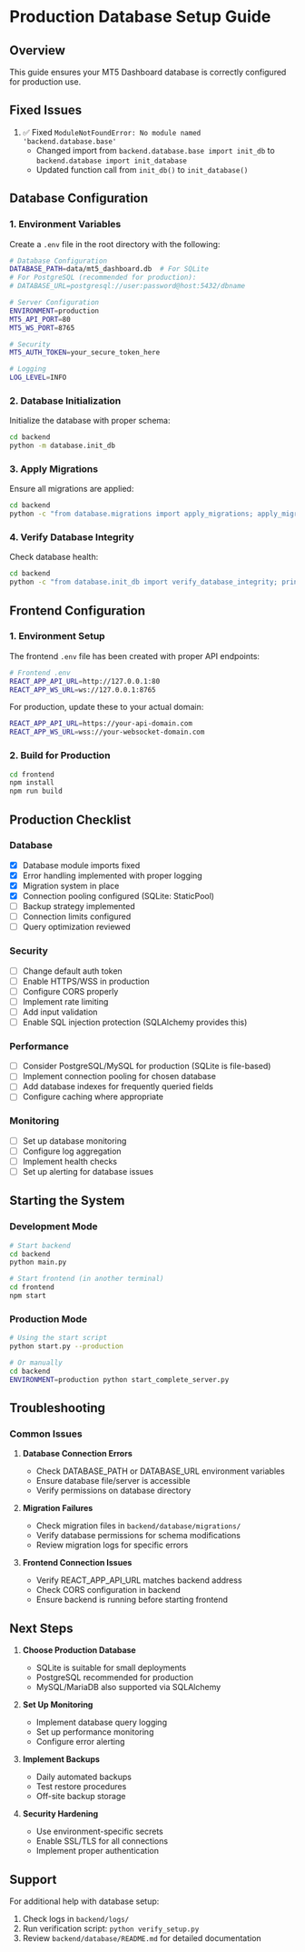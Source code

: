 # Production Database Setup Guide

## Overview
This guide ensures your MT5 Dashboard database is correctly configured for production use.

## Fixed Issues
1. ✅ Fixed `ModuleNotFoundError: No module named 'backend.database.base'`
   - Changed import from `backend.database.base import init_db` to `backend.database import init_database`
   - Updated function call from `init_db()` to `init_database()`

## Database Configuration

### 1. Environment Variables
Create a `.env` file in the root directory with the following:

```bash
# Database Configuration
DATABASE_PATH=data/mt5_dashboard.db  # For SQLite
# For PostgreSQL (recommended for production):
# DATABASE_URL=postgresql://user:password@host:5432/dbname

# Server Configuration
ENVIRONMENT=production
MT5_API_PORT=80
MT5_WS_PORT=8765

# Security
MT5_AUTH_TOKEN=your_secure_token_here

# Logging
LOG_LEVEL=INFO
```

### 2. Database Initialization
Initialize the database with proper schema:

```bash
cd backend
python -m database.init_db
```

### 3. Apply Migrations
Ensure all migrations are applied:

```bash
cd backend
python -c "from database.migrations import apply_migrations; apply_migrations()"
```

### 4. Verify Database Integrity
Check database health:

```bash
cd backend
python -c "from database.init_db import verify_database_integrity; print('Database OK' if verify_database_integrity() else 'Database Issues Found')"
```

## Frontend Configuration

### 1. Environment Setup
The frontend `.env` file has been created with proper API endpoints:

```bash
# Frontend .env
REACT_APP_API_URL=http://127.0.0.1:80
REACT_APP_WS_URL=ws://127.0.0.1:8765
```

For production, update these to your actual domain:
```bash
REACT_APP_API_URL=https://your-api-domain.com
REACT_APP_WS_URL=wss://your-websocket-domain.com
```

### 2. Build for Production
```bash
cd frontend
npm install
npm run build
```

## Production Checklist

### Database
- [x] Database module imports fixed
- [x] Error handling implemented with proper logging
- [x] Migration system in place
- [x] Connection pooling configured (SQLite: StaticPool)
- [ ] Backup strategy implemented
- [ ] Connection limits configured
- [ ] Query optimization reviewed

### Security
- [ ] Change default auth token
- [ ] Enable HTTPS/WSS in production
- [ ] Configure CORS properly
- [ ] Implement rate limiting
- [ ] Add input validation
- [ ] Enable SQL injection protection (SQLAlchemy provides this)

### Performance
- [ ] Consider PostgreSQL/MySQL for production (SQLite is file-based)
- [ ] Implement connection pooling for chosen database
- [ ] Add database indexes for frequently queried fields
- [ ] Configure caching where appropriate

### Monitoring
- [ ] Set up database monitoring
- [ ] Configure log aggregation
- [ ] Implement health checks
- [ ] Set up alerting for database issues

## Starting the System

### Development Mode
```bash
# Start backend
cd backend
python main.py

# Start frontend (in another terminal)
cd frontend
npm start
```

### Production Mode
```bash
# Using the start script
python start.py --production

# Or manually
cd backend
ENVIRONMENT=production python start_complete_server.py
```

## Troubleshooting

### Common Issues

1. **Database Connection Errors**
   - Check DATABASE_PATH or DATABASE_URL environment variables
   - Ensure database file/server is accessible
   - Verify permissions on database directory

2. **Migration Failures**
   - Check migration files in `backend/database/migrations/`
   - Verify database permissions for schema modifications
   - Review migration logs for specific errors

3. **Frontend Connection Issues**
   - Verify REACT_APP_API_URL matches backend address
   - Check CORS configuration in backend
   - Ensure backend is running before starting frontend

## Next Steps

1. **Choose Production Database**
   - SQLite is suitable for small deployments
   - PostgreSQL recommended for production
   - MySQL/MariaDB also supported via SQLAlchemy

2. **Set Up Monitoring**
   - Implement database query logging
   - Set up performance monitoring
   - Configure error alerting

3. **Implement Backups**
   - Daily automated backups
   - Test restore procedures
   - Off-site backup storage

4. **Security Hardening**
   - Use environment-specific secrets
   - Enable SSL/TLS for all connections
   - Implement proper authentication

## Support

For additional help with database setup:
1. Check logs in `backend/logs/`
2. Run verification script: `python verify_setup.py`
3. Review `backend/database/README.md` for detailed documentation